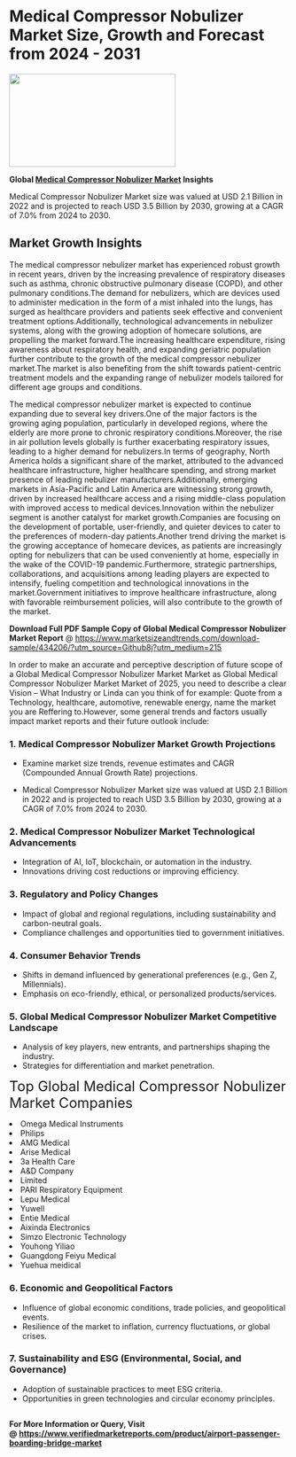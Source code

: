 <H1>Medical Compressor Nobulizer Market Size, Growth and Forecast from 2024 - 2031</H1><img class="aligncenter size-medium wp-image-584254" src="https://thirdeyenews.in/wp-content/uploads/2024/09/Global-Market-Research-300x168.jpeg" alt="" width="300" height="168" /><p><strong>Global&nbsp;<a href="https://www.marketsizeandtrends.com/download-sample/434206/?utm_source=Github8j?utm_medium=215">Medical Compressor Nobulizer Market</a> Insights</strong></p><p>Medical Compressor Nobulizer Market size was valued at USD 2.1 Billion in 2022 and is projected to reach USD 3.5 Billion by 2030, growing at a CAGR of 7.0% from 2024 to 2030.</p><p><h2>Market Growth Insights</h2> <p>The medical compressor nebulizer market has experienced robust growth in recent years, driven by the increasing prevalence of respiratory diseases such as asthma, chronic obstructive pulmonary disease (COPD), and other pulmonary conditions.The demand for nebulizers, which are devices used to administer medication in the form of a mist inhaled into the lungs, has surged as healthcare providers and patients seek effective and convenient treatment options.Additionally, technological advancements in nebulizer systems, along with the growing adoption of homecare solutions, are propelling the market forward.The increasing healthcare expenditure, rising awareness about respiratory health, and expanding geriatric population further contribute to the growth of the medical compressor nebulizer market.The market is also benefiting from the shift towards patient-centric treatment models and the expanding range of nebulizer models tailored for different age groups and conditions.</p> <p>The medical compressor nebulizer market is expected to continue expanding due to several key drivers.One of the major factors is the growing aging population, particularly in developed regions, where the elderly are more prone to chronic respiratory conditions.Moreover, the rise in air pollution levels globally is further exacerbating respiratory issues, leading to a higher demand for nebulizers.In terms of geography, North America holds a significant share of the market, attributed to the advanced healthcare infrastructure, higher healthcare spending, and strong market presence of leading nebulizer manufacturers.Additionally, emerging markets in Asia-Pacific and Latin America are witnessing strong growth, driven by increased healthcare access and a rising middle-class population with improved access to medical devices.Innovation within the nebulizer segment is another catalyst for market growth.Companies are focusing on the development of portable, user-friendly, and quieter devices to cater to the preferences of modern-day patients.Another trend driving the market is the growing acceptance of homecare devices, as patients are increasingly opting for nebulizers that can be used conveniently at home, especially in the wake of the COVID-19 pandemic.Furthermore, strategic partnerships, collaborations, and acquisitions among leading players are expected to intensify, fueling competition and technological innovations in the market.Government initiatives to improve healthcare infrastructure, along with favorable reimbursement policies, will also contribute to the growth of the market.<p><span class=""><strong>Download Full PDF Sample Copy of Global Medical Compressor Nobulizer Market Report</strong> @ <a href="https://www.marketsizeandtrends.com/download-sample/434206/?utm_source=Github8j?utm_medium=215" target="_blank">https://www.marketsizeandtrends.com/download-sample/434206/?utm_source=Github8j?utm_medium=215</a></span></p><p>In order to make an accurate and perceptive description of future scope of a Global&nbsp;Medical Compressor Nobulizer Market Market as Global&nbsp;Medical Compressor Nobulizer Market Market of 2025, you need to describe a clear Vision &ndash; What Industry or Linda can you think of for example: Quote from a Technology, healthcare, automotive, renewable energy, name the market you are Reffering to.However, some general trends and factors usually impact market reports and their future outlook include:</p><h3>1.&nbsp;<strong>Medical Compressor Nobulizer Market Growth Projections</strong></h3><ul><li>Examine market size trends, revenue estimates and CAGR (Compounded Annual Growth Rate) projections.</li><li><p>Medical Compressor Nobulizer Market size was valued at USD 2.1 Billion in 2022 and is projected to reach USD 3.5 Billion by 2030, growing at a CAGR of 7.0% from 2024 to 2030.</p></li></ul><h3>2.&nbsp;<strong>Medical Compressor Nobulizer Market Technological Advancements</strong></h3><ul><li>Integration of AI, IoT, blockchain, or automation in the industry.</li><li>Innovations driving cost reductions or improving efficiency.</li></ul><h3>3.&nbsp;<strong>Regulatory and Policy Changes</strong></h3><ul><li>Impact of global and regional regulations, including sustainability and carbon-neutral goals.</li><li>Compliance challenges and opportunities tied to government initiatives.</li></ul><h3>4.&nbsp;<strong>Consumer Behavior Trends</strong></h3><ul><li>Shifts in demand influenced by generational preferences (e.g., Gen Z, Millennials).</li><li>Emphasis on eco-friendly, ethical, or personalized products/services.</li></ul><h3>5.&nbsp;<strong>Global Medical Compressor Nobulizer Market Competitive Landscape</strong></h3><ul><li>Analysis of key players, new entrants, and partnerships shaping the industry.</li><li>Strategies for differentiation and market penetration.</li></ul><p data-pm-slice="1 1 []"><span style="color: inherit; font-family: inherit; font-size: 25px;">Top Global Medical Compressor Nobulizer Market Companies</span></p><div class="" data-test-id=""><p><li>Omega Medical Instruments</li><li> Philips</li><li> AMG Medical</li><li> Arise Medical</li><li> 3a Health Care</li><li> A&D Company</li><li> Limited</li><li> PARI Respiratory Equipment</li><li> Lepu Medical</li><li> Yuwell</li><li> Entie Medical</li><li> Aixinda Electronics</li><li> Simzo Electronic Technology</li><li> Youhong Yiliao</li><li> Guangdong Feiyu Medical</li><li> Yuehua meidical</li></p></div><h3>6.&nbsp;<strong>Economic and Geopolitical Factors</strong></h3><ul><li>Influence of global economic conditions, trade policies, and geopolitical events.</li><li>Resilience of the market to inflation, currency fluctuations, or global crises.</li></ul><h3>7.&nbsp;<strong>Sustainability and ESG (Environmental, Social, and Governance)</strong></h3><ul><li>Adoption of sustainable practices to meet ESG criteria.</li><li>Opportunities in green technologies and circular economy principles.</li></ul><h2><strong style="font-size: 14px;">For More Information or Query, Visit @&nbsp;</strong><a style="background-color: #ffffff; font-size: 14px;" href="https://www.marketsizeandtrends.com/report/medical-compressor-nobulizer-market/" target="_blank">https://www.verifiedmarketreports.com/product/airport-passenger-boarding-bridge-market</a></h2>